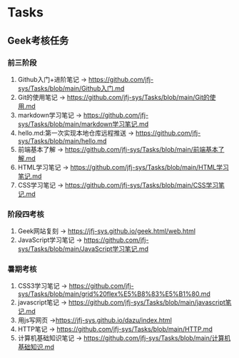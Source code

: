# Tasks
## Geek考核任务
### 前三阶段
1. Github入门+进阶笔记 -> https://github.com/jfj-sys/Tasks/blob/main/Github入门.md
2. Git的使用笔记 -> https://github.com/jfj-sys/Tasks/blob/main/Git的使用.md
3. markdown学习笔记 -> https://github.com/jfj-sys/Tasks/blob/main/markdown学习笔记.md
4. hello.md:第一次实现本地仓库远程推送 -> https://github.com/jfj-sys/Tasks/blob/main/hello.md
5. 前端基本了解 -> https://github.com/jfj-sys/Tasks/blob/main/前端基本了解.md
6. HTML学习笔记 -> https://github.com/jfj-sys/Tasks/blob/main/HTML学习笔记.md
7. CSS学习笔记 -> https://github.com/jfj-sys/Tasks/blob/main/CSS学习笔记.md
### 阶段四考核
1. Geek网站复刻 -> https://jfj-sys.github.io/geek.html/web.html
2. JavaScript学习笔记 -> https://github.com/jfj-sys/Tasks/blob/main/JavaScript学习笔记.md
### 暑期考核
1. CSS3学习笔记 -> https://github.com/jfj-sys/Tasks/blob/main/grid%20flex%E5%B8%83%E5%B1%80.md
2. javascript笔记 -> https://github.com/jfj-sys/Tasks/blob/main/javascript笔记.md
3. 用js写网页 ->https://jfj-sys.github.io/dazu/index.html
4. HTTP笔记 -> https://github.com/jfj-sys/Tasks/blob/main/HTTP.md
5. 计算机基础知识笔记 -> https://github.com/jfj-sys/Tasks/blob/main/计算机基础知识.md
   
